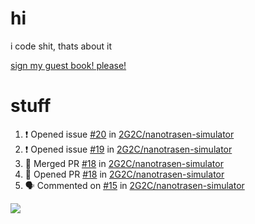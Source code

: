 # hi
i code shit, thats about it

[sign my guest book! please!](https://github.com/Just-a-Unity-Dev/Just-a-Unity-Dev/issues/new?&body=Sign%20my%20guest%20book%20by%20placing%20your%20name%20in%20the%20title,%20how%27d%20you%20get%20to%20this%20page%20and%20why?%20Don%27t%20forget%20you%20have%20an%20entire%20notebook%20in%20your%20hands!)


# stuff
<!--START_SECTION:activity-->
1. ❗️ Opened issue [#20](https://github.com/2G2C/nanotrasen-simulator/issues/20) in [2G2C/nanotrasen-simulator](https://github.com/2G2C/nanotrasen-simulator)
2. ❗️ Opened issue [#19](https://github.com/2G2C/nanotrasen-simulator/issues/19) in [2G2C/nanotrasen-simulator](https://github.com/2G2C/nanotrasen-simulator)
3. 🎉 Merged PR [#18](https://github.com/2G2C/nanotrasen-simulator/pull/18) in [2G2C/nanotrasen-simulator](https://github.com/2G2C/nanotrasen-simulator)
4. 💪 Opened PR [#18](https://github.com/2G2C/nanotrasen-simulator/pull/18) in [2G2C/nanotrasen-simulator](https://github.com/2G2C/nanotrasen-simulator)
5. 🗣 Commented on [#15](https://github.com/2G2C/nanotrasen-simulator/issues/15) in [2G2C/nanotrasen-simulator](https://github.com/2G2C/nanotrasen-simulator)
<!--END_SECTION:activity-->

![](https://github-profile-summary-cards.vercel.app/api/cards/profile-details?username=Just-a-Unity-Dev&theme=solarized_dark)
